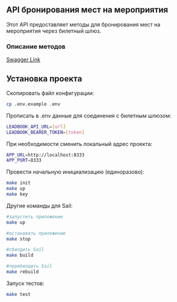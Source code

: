 ## API бронирования мест на мероприятия

Этот API предоставляет методы для бронирования мест на мероприятия через билетный шлюз.

### Описание методов

[Swagger Link](https://app.swaggerhub.com/apis-docs/efimova.se/test.svkdigital/1.0.0)

## Установка проекта

Скопировать файл конфигурации:
```bash
cp .env.example .env
```
Прописать в .env данные для соединения с билетным шлюзом:
```bash
LEADBOOK_API_URL=[url]
LEADBOOK_BEARER_TOKEN=[token]
```

При необходимости сменить локальный адрес проекта:
```bash
APP_URL=http://localhost:8333
APP_PORT=8333
```

Провести начальную инициализацию (единоразово):
```bash
make init
make up
make key
```

Другие команды для Sail:
```bash
#запустить приложение
make up

#остановить приложение
make stop

#сбилдить Sail
make build

#перебилдить Sail
make rebuild
```

Запуск тестов:
```bash
make test
```



